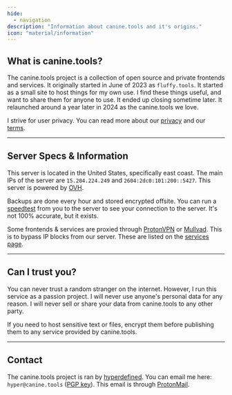 ```yaml
---
hide:
  - navigation
description: "Information about canine.tools and it's origins."
icon: "material/information"
---
```

## What is canine.tools?
The canine.tools project is a collection of open source and private frontends and services. It originally started in June of 2023 as `fluffy.tools`. It started as a small site to host things for my own use. I find these things useful, and want to share them for anyone to use. It ended up closing sometime later. It relaunched around a year later in 2024 as the canine.tools we love.

I strive for user privacy. You can read more about our [privacy](../privacy/index.md) and our [terms](../terms/index.md).

---

## Server Specs & Information
This server is located in the United States, specifically east coast. The main IPs of the server are `15.204.224.249` and `2604:2dc0:101:200::5427`. This server is powered by [OVH](https://us.ovhcloud.com/).

Backups are done every hour and stored encrypted offsite. You can run a [speedtest](https://speedtest.canine.tools) from you to the server to see your connection to the server. It's not 100% accurate, but it exists.

Some frontends & services are proxied through [ProtonVPN](https://protonvpn.com) or [Mullvad](https://mullvad.net). This is to bypass IP blocks from our server. These are listed on the [services page](../services/index.md).

---

## Can I trust you?
You can never trust a random stranger on the internet. However, I run this service as a passion project. I will never use anyone's personal data for any reason. I will never sell or share your data from canine.tools to any other party.

If you need to host sensitive text or files, encrypt them before publishing them to any service provided by canine.tools.

---

## Contact
The canine.tools project is ran by [hyperdefined](https://hyper.lol). You can email me here: `hyper@canine.tools` ([PGP key](../assets/hyper@canine.tools.asc)). This email is through [ProtonMail](https://proton.me/).